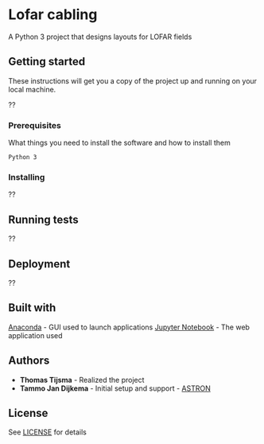# Lofar cabling

A Python 3 project that designs layouts for LOFAR fields

## Getting started

These instructions will get you a copy of the project up and running on your local machine.

??

### Prerequisites

What things you need to install the software and how to install them

```
Python 3
```

### Installing

??

## Running tests

??

## Deployment

??

## Built with

[Anaconda](https://anaconda.org/anaconda/anaconda-navigator) - GUI used to launch applications
[Jupyter Notebook](https://jupyter.org/) - The web application used

## Authors

* **Thomas Tijsma** - Realized the project 
* **Tammo Jan Dijkema** - Initial setup and support - [ASTRON](http://astron.nl/)

## License

See [LICENSE](https://github.com/lofar-astron/lofar-cabling/blob/master/LICENSE) for details